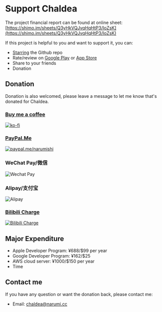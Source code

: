 # Support Chaldea

The project financial report can be found at online sheet:
[https://shimo.im/sheets/Q3yHkVQJvqHqHtP3/IoZsK](https://shimo.im/sheets/Q3yHkVQJvqHqHtP3/IoZsK)

If this project is helpful to you and want to support it, you can:
- [Starring](https://github.com/chaldea-center/chaldea/stargazers) the Github repo
- Rate/review on [Google Play](https://play.google.com/store/apps/details?id=cc.narumi.chaldea) or [App Store](https://apps.apple.com/us/app/chaldea/id1548713491?itsct=apps_box&itscg=30200)
- Share to your friends
- Donation

## Donation
Donation is also welcomed, please leave a message to let me know that's donated for Chaldea.


### [Buy me a coffee](https://ko-fi.com/G2G152BDO)
[![ko-fi](resource://res/img/md/kofi2.webp)](https://ko-fi.com/G2G152BDO)

### [PayPal.Me](https://paypal.me/narumishi)
[![paypal.me/narumishi](https://www.paypalobjects.com/webstatic/mktg/Logo/pp-logo-200px.png)](https://paypal.me/narumishi)

### WeChat Pay/微信
![Wechat Pay](resource://res/img/md/wechat_pay.webp)

### Alipay/支付宝
![Alipay](resource://res/img/md/alipay.webp)

### [Bilibili Charge](https://space.bilibili.com/3785253)
[![Bilibili Charge](resource://res/img/md/bilicharge.webp)](https://space.bilibili.com/3785253)


## Major Expenditure
- Apple Developer Program: ¥688/$99 per year
- Google Developer Program: ¥162/$25
- AWS cloud server: ¥1000/$150 per year
- Time


## Contact me
If you have any question or want the donation back, please contact me:

- Email: [chaldea@narumi.cc](mailto:chaldea@narumi.cc)
